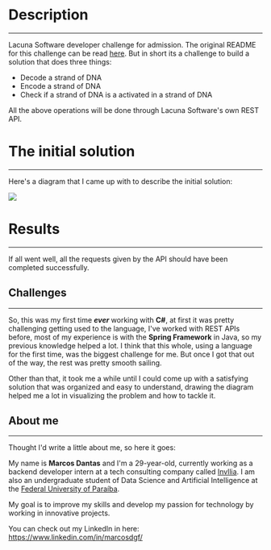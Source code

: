 ﻿# Description

___

Lacuna Software developer challenge for admission. The original README for this challenge can be read [here](https://gene.lacuna.cc/). But in short its a challenge to build a solution that does three things: 
* Decode a strand of DNA
* Encode a strand of DNA
* Check if a strand of DNA is a activated in a strand of DNA

All the above operations will be done through Lacuna Software's own REST API.

# The initial solution

___
Here's a diagram that I came up with to describe the initial solution:

<img src="https://i.imgur.com/7PuxF9Y.png">

# Results

___

If all went well, all the requests given by the API should have been completed successfully.



## Challenges

___

So, this was my first time ***ever*** working with **C#**, at first it was pretty challenging getting used to the language, 
I've worked with REST APIs before, most of my experience is with the **Spring Framework** in Java, so my previous knowledge helped a lot. I think that this whole, using a language for the first time, was the biggest challenge for me. But once I got that out of the way, the rest was pretty smooth sailing.

Other than that, it took me a while until I could come up with a satisfying solution that was organized and easy to understand, drawing the diagram helped me a lot in visualizing the problem and how to tackle it.


## About me
___
Thought I'd write a little about me, so here it goes:

My name is **Marcos Dantas** and I'm a 29-year-old, currently working as a  backend developer intern at a tech consulting company called [Invllia](https://invillia.com/global-growth-framework/).
I am also an undergraduate student of Data Science and Artificial Intelligence at the [Federal University of Paraíba](https://www.ufpb.br/).

My goal is to improve my skills and develop my passion for technology by working in innovative projects.

You can check out my LinkedIn in here: https://www.linkedin.com/in/marcosdgf/
